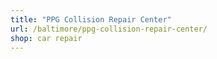 ```yaml
---
title: "PPG Collision Repair Center"
url: /baltimore/ppg-collision-repair-center/
shop: car repair
---
```

